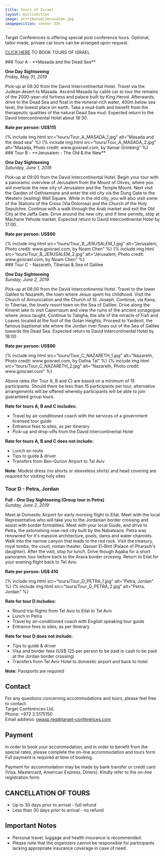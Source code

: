 ```yaml
---
title: Tours of Israel
layout: multisection
image: attributed/Jerusalem.jpg
imageposition: center 33%
---
```


<section markdown="1">

Target Conferences is offering special post conference tours.
Optional, tailor-made, private car tours can be arranged upon request.

[CLICK HERE](https://knasim.herokuapp.com/owasp2019/register) TO BOOK TOURS OF ISRAEL

</section>

<section markdown="1">
### Tour A - **Masada and the Dead Sea**

**One Day Sightseeing**  
*Friday, May 31, 2019*

Pick-up at 08:30 from the David Intercontinental Hotel.
Travel via the Judean desert to Masada.
Ascend Masada by cable car to tour the remains of the 2000-year-old fortress and palace built by King Herod. Afterwards, drive to the Dead Sea and float in the mineral-rich water, 400m below sea level, the lowest place on earth.
Take a mud-bath and benefit from the therapeutic qualities of the natural Dead Sea mud.
Expected return to the David Intercontinental Hotel about 18:30.

**Rate per person: US$115**

<div class="image-container">
	{% include img.html src="tours/Tour_A_MASADA_1.jpg" alt="Masada and the dead sea" %}
	{% include img.html src="tours/Tour_A_MASADA_2.jpg" alt="Masada, Photo credit: www.goisrael.com, by Itamar Grinberg" %}
</div>

</section>
<section markdown="1">
### Tour B - **Jerusalem - The Old & the New**

**One Day Sightseeing**  
*Saturday, June 1, 2019*

Pick-up at 09:00 from the David Intercontinental Hotel.
Begin your tour with a panoramic overview of Jerusalem from the Mount of Olives, where you will overlook the new city of Jerusalem and the Temple Mount.
Next visit the Garden of Gethsemane and enter the old city via the Dung Gate to the Western (wailing) Wall Square. While in the old city, you will also visit some of the Stations of the Cross (Via Dolorosa) and the Church of the Holy Sepulchre.
Continue with a walk through the Arab market and exit the Old City at the Jaffa Gate.
Drive around the new city, and if time permits, stop at Machane Yehuda market.
Expected return to David Intercontinental Hotel by 17:00.

**Rate per person: US$90**


<div class="image-container">
	{% include img.html src="tours/Tour_B_JERUSALEM_1.jpg" alt="Jerusalem, Photo credit: www.goisrael.com, by Noam Chen" %}
	{% include img.html src="tours/Tour_B_JERUSALEM_2.jpg" alt="Jerusalem, Photo credit: www.goisrael.com, by Noam Chen" %}
</div>


</section>
<section markdown="1">
### Tour C - Nazareth, Tiberias & Sea of Galilee

**One Day Sightseeing**  
*Sunday, June 2, 2019*

Pick-up at 08:00 from the David Intercontinental Hotel.
Travel to the lower Galilee to Nazareth, the town where Jesus spent his childhood.
Visit the Church of Annunciation and the Church of St. Joseph.
Continue, via Kana, to Tiberias, the lovely resort town on the Sea of Galilee.
Drive along the Kineret lake to visit Capernaum and view the ruins of the ancient synagogue where Jesus taught; Continue to Tabgha, the site of the miracle of Fish and Loaves located at the foot of the Golan Heights; Proceed to Yardenit, the famous baptismal site where the Jordan river flows out of the Sea of Galilee towards the Dead Sea. Expected return to David Intercontinental Hotel by 18:00

**Rate per person: US$90**

<div class="image-container">
	{% include img.html src="tours/Tour_C_NAZARETH_1.jpg" alt="Nazareth, Photo credit: www.goisrael.com, by Dafna Tal" %}
	{% include img.html src="tours/Tour_C_NAZARETH_2.jpg" alt="Nazareth, Photo credit: www.goisrael.com" %}
</div>

</section>
<section markdown="1">

Above rates (for Tour A, B and C) are based on a minimum of 15 participants.
Should there be less than 15 participants per tour, alternative arrangements will be offered whereby participants will be able to join guaranteed group tours.

**Rate for tours  A, B and C includes:**

*	Travel by air-conditioned coach with the services of a government licensed tour guide
*	Entrance fees to sites, as per itinerary
*	Pick-up and drop-offs from the David Intercontinental Hotel


**Rate for tours  A, B and C does not include:**

* Lunch en route
* Tips to guide &amp; driver
*	Transfers from Ben-Gurion Airport to Tel Aviv

**Note:** Modest dress (no shorts or sleeveless shirts) and head covering are required for visiting holy sites

</section>
<section markdown="1">

### Tour D - Petra, Jordan

**Full - One Day Sightseeing (Group tour in Petra)**  
*Sunday, June 2, 2019*

Meet at Domestic Airport for early morning flight to Eilat.
Meet with the local Representative who will take you to the Jordanian border crossing and assist with border formalities.
Meet with your local Guide, and drive to Petra, the astonishing rose-red city built by the Nabateans.
Petra was renowned for it's massive architecture, pools, dams and water channels.
Walk into the narrow canyon that leads to the red rock. Visit the treasury, royal tombs, the court, roman theater, Qasser El-Bint (Palace of Pharaoh's daughter).
After the visit, stop for lunch. Drive though Aqaba for a short panoramic tour before back to the Arava border crossing.
Return to Eilat for your evening flight back to Tel Aviv.

**Rate per person: US$ 410**

<div class="image-container">
	{% include img.html src="tours/Tour_D_PETRA_1.jpg" alt="Petra, Jordan" %}
	{% include img.html src="tours/Tour_D_PETRA_2.jpg" alt="Petra, Jordan" %}
</div>


**Rate for tour D includes:**

* Round trip flights from Tel Aviv to Eilat to Tel Aviv
*	Lunch in Petra
*	Travel by air-conditioned coach with English speaking tour guide
*	Entrance fees to sites, as per itinerary


**Rate for tour D does not include:**

* Tips to guide &amp; driver
* Visa and border fees (US$ 125 per person to be paid in cash to be paid at the Jordan border crossing)
* Transfers from Tel Aviv Hotel to domestic airport and back to hotel


**Note:** Passports are required

</section>
<section class="inverse" markdown="1">

## Contact
For any questions concerning accommodations and tours, please feel free to contact:  
Target Conferences Ltd.  
Phone:  +972 3 5175150  
Email address: owasp.reg@target-conferences.com

## Payment
In order to book your accommodation, and in order to benefit from the special rates, please complete the on-line accommodation and tours form.
Full payment is required at time of booking.

Payment for accommodation may be made by bank transfer or credit card (Visa, Mastercard, American Express, Diners).
Kindly refer to the on-line registration form.

## CANCELLATION OF TOURS
* Up to 30 days prior to arrival - full refund
* Less than 30 days prior to arrival - no refund

## Important Notes
* Personal travel, luggage and health insurance is recommended.
* Please note that the organizers cannot be responsible for participants lacking appropriate insurance coverage in case of need.

</section>
